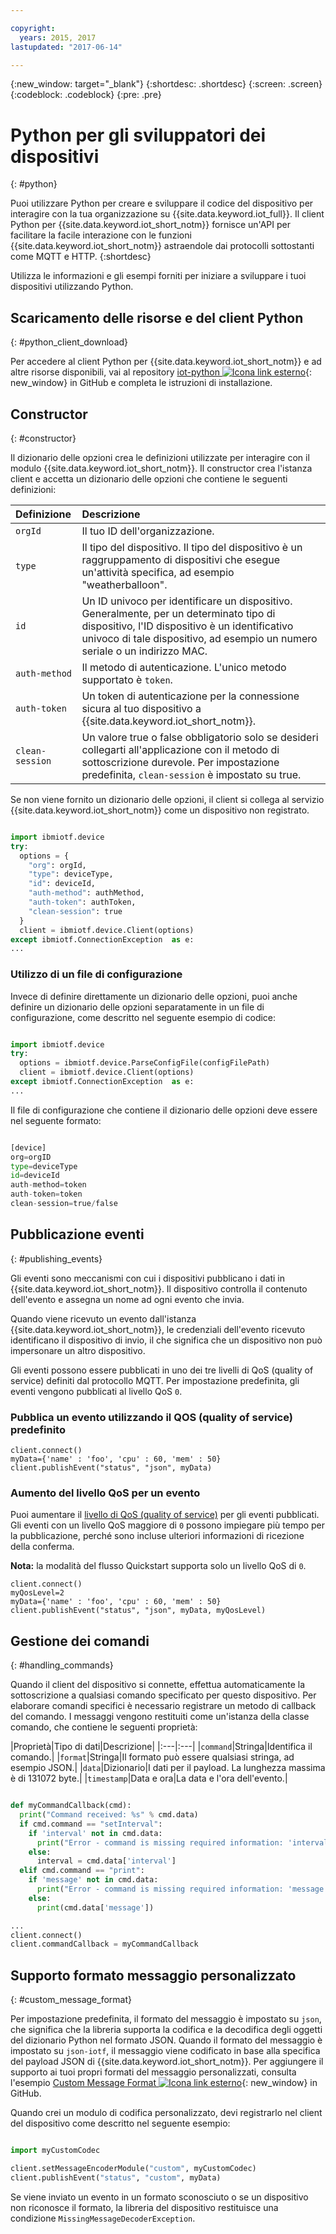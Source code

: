 ```yaml
---

copyright:
  years: 2015, 2017
lastupdated: "2017-06-14"

---
```


{:new_window: target="_blank"}
{:shortdesc: .shortdesc}
{:screen: .screen}
{:codeblock: .codeblock}
{:pre: .pre}


# Python per gli sviluppatori dei dispositivi
{: #python}

Puoi utilizzare Python per creare e sviluppare il codice del dispositivo per interagire con la tua organizzazione su {{site.data.keyword.iot_full}}. Il client Python per {{site.data.keyword.iot_short_notm}} fornisce un'API per facilitare la facile interazione con le funzioni {{site.data.keyword.iot_short_notm}} astraendole dai protocolli sottostanti come MQTT e HTTP.
{:shortdesc}

Utilizza le informazioni e gli esempi forniti per iniziare a sviluppare i tuoi dispositivi utilizzando Python.

## Scaricamento delle risorse e del client Python
{: #python_client_download}

Per accedere al client Python per {{site.data.keyword.iot_short_notm}} e ad altre risorse disponibili, vai al repository [iot-python ![Icona link esterno](../../../../icons/launch-glyph.svg "Icona link esterno")](https://github.com/ibm-watson-iot/iot-python){: new_window} in GitHub e completa le istruzioni di installazione.

## Constructor
{: #constructor}

Il dizionario delle opzioni crea le definizioni utilizzate per interagire con il modulo {{site.data.keyword.iot_short_notm}}. Il constructor crea l'istanza client e accetta un dizionario delle opzioni che contiene le seguenti definizioni:

|Definizione|Descrizione |
|:---|:---|
|`orgId`|Il tuo ID dell'organizzazione.|
|`type`|Il tipo del dispositivo. Il tipo del dispositivo è un raggruppamento di dispositivi che esegue un'attività specifica, ad esempio "weatherballoon".|
|`id`|Un ID univoco per identificare un dispositivo. Generalmente, per un determinato tipo di dispositivo, l'ID dispositivo è un identificativo univoco di tale dispositivo, ad esempio un numero seriale o un indirizzo MAC.|
|`auth-method`|Il metodo di autenticazione. L'unico metodo supportato è `token`.|
|`auth-token`|Un token di autenticazione per la connessione sicura al tuo dispositivo a {{site.data.keyword.iot_short_notm}}.|
|`clean-session`|Un valore true o false obbligatorio solo se desideri collegarti all'applicazione con il metodo di sottoscrizione durevole. Per impostazione predefinita, `clean-session` è impostato su true.|

Se non viene fornito un dizionario delle opzioni, il client si collega al servizio {{site.data.keyword.iot_short_notm}} come un dispositivo non registrato.

```python

import ibmiotf.device
try:
  options = {
    "org": orgId,
    "type": deviceType,
    "id": deviceId,
    "auth-method": authMethod,
    "auth-token": authToken,
    "clean-session": true
  }
  client = ibmiotf.device.Client(options)
except ibmiotf.ConnectionException  as e:
...
```

### Utilizzo di un file di configurazione

Invece di definire direttamente un dizionario delle opzioni, puoi anche definire un dizionario delle opzioni separatamente in un file di configurazione, come descritto nel seguente esempio di codice:

```python

import ibmiotf.device
try:
  options = ibmiotf.device.ParseConfigFile(configFilePath)
  client = ibmiotf.device.Client(options)
except ibmiotf.ConnectionException  as e:
...
```

Il file di configurazione che contiene il dizionario delle opzioni deve essere nel seguente formato:

```python

[device]
org=orgID
type=deviceType
id=deviceId
auth-method=token
auth-token=token
clean-session=true/false
```

## Pubblicazione eventi
{: #publishing_events}

Gli eventi sono meccanismi con cui i dispositivi pubblicano i dati in {{site.data.keyword.iot_short_notm}}. Il dispositivo controlla il contenuto dell'evento e assegna un nome ad ogni evento che invia.

Quando viene ricevuto un evento dall'istanza {{site.data.keyword.iot_short_notm}}, le credenziali dell'evento ricevuto identificano il dispositivo di invio, il che significa che un dispositivo non può impersonare un altro dispositivo.

Gli eventi possono essere pubblicati in uno dei tre livelli di QoS (quality of service) definiti dal protocollo MQTT.  Per impostazione predefinita, gli eventi vengono pubblicati al livello QoS `0`.

### Pubblica un evento utilizzando il QOS (quality of service) predefinito

```
client.connect()
myData={'name' : 'foo', 'cpu' : 60, 'mem' : 50}
client.publishEvent("status", "json", myData)
```

### Aumento del livello QoS per un evento

Puoi aumentare il [livello di QoS (quality of service)](../../reference/mqtt/index.html#qos-levels) per gli eventi pubblicati. Gli eventi con un livello QoS maggiore di `0` possono impiegare più tempo per la pubblicazione, perché sono incluse ulteriori informazioni di ricezione della conferma.

**Nota:** la modalità del flusso Quickstart supporta solo un livello QoS di `0`.

```
client.connect()
myQosLevel=2
myData={'name' : 'foo', 'cpu' : 60, 'mem' : 50}
client.publishEvent("status", "json", myData, myQosLevel)
```
## Gestione dei comandi
{: #handling_commands}

Quando il client del dispositivo si connette, effettua automaticamente la sottoscrizione a qualsiasi comando specificato per questo dispositivo. Per elaborare comandi specifici è necessario registrare un metodo di callback del comando. I messaggi vengono restituiti come un'istanza della classe comando, che contiene le seguenti proprietà:

|Proprietà|Tipo di dati|Descrizione|
|:---|:---|
|`command`|Stringa|Identifica il comando.|
|`format`|Stringa|Il formato può essere qualsiasi stringa, ad esempio JSON.|
|`data`|Dizionario|I dati per il payload. La lunghezza massima è di 131072 byte.|
|`timestamp`|Data e ora|La data e l'ora dell'evento.|


```python

def myCommandCallback(cmd):
  print("Command received: %s" % cmd.data)
  if cmd.command == "setInterval":
    if 'interval' not in cmd.data:
      print("Error - command is missing required information: 'interval'")
    else:
      interval = cmd.data['interval']
  elif cmd.command == "print":
    if 'message' not in cmd.data:
      print("Error - command is missing required information: 'message'")
    else:
      print(cmd.data['message'])

...
client.connect()
client.commandCallback = myCommandCallback
```

## Supporto formato messaggio personalizzato
{: #custom_message_format}

Per impostazione predefinita, il formato del messaggio è impostato su ``json``, che significa che la libreria supporta la codifica e la decodifica degli oggetti del dizionario Python nel formato JSON. Quando il formato del messaggio è impostato su ``json-iotf``, il messaggio viene codificato in base alla specifica del payload JSON di {{site.data.keyword.iot_short_notm}}. Per aggiungere il supporto ai tuoi propri formati del messaggio personalizzati, consulta l'esempio [Custom Message Format ![Icona link esterno](../../../../icons/launch-glyph.svg "Icona link esterno")](https://github.com/ibm-watson-iot/iot-python/tree/master/samples/customMessageFormat){: new_window} in GitHub.

Quando crei un modulo di codifica personalizzato, devi registrarlo nel client del dispositivo come descritto nel seguente esempio:

```python

import myCustomCodec

client.setMessageEncoderModule("custom", myCustomCodec)
client.publishEvent("status", "custom", myData)
```
Se viene inviato un evento in un formato sconosciuto o se un dispositivo non riconosce il formato, la libreria del dispositivo restituisce una condizione ``MissingMessageDecoderException``.
